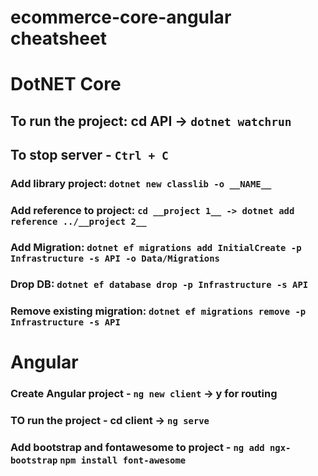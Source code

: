 # ecommerce-core-angular cheatsheet

# DotNET Core
## To run the project: cd API -> `dotnet watchrun`
## To stop server - `Ctrl + C`
### Add library project: `dotnet new classlib -o __NAME__`
### Add reference to project: `cd __project 1__ -> dotnet add reference ../__project 2__`
### Add Migration: `dotnet ef migrations add InitialCreate -p Infrastructure -s API -o Data/Migrations`
### Drop DB: `dotnet ef database drop -p Infrastructure -s API`
### Remove existing migration: `dotnet ef migrations remove -p Infrastructure -s API`

# Angular
### Create Angular project - `ng new client` -> y for routing
### TO run the project -  cd client -> `ng serve`
### Add bootstrap and fontawesome to project - `ng add ngx-bootstrap` `npm install font-awesome`